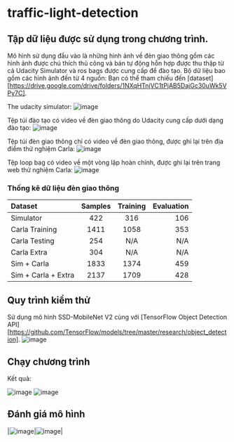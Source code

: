 # traffic-light-detection
## Tập dữ liệu được sử dụng trong chương trình.
Mô hình sử dụng đầu vào là những hình ảnh về đèn giao thông gồm các hình ảnh được chú thích thủ công và bán tự động hỗn hợp được thu thập từ cả Udacity Simulator và ros bags được cung cấp để đào tạo.
Bộ dữ liệu bao gồm các hình ảnh đến từ 4 nguồn:
Bạn có thể tham chiếu đến [dataset][https://drive.google.com/drive/folders/1NXqHTnjVC1tPjAB5DajGc30uWk5VPy7C].

The udacity simulator:
![image](https://user-images.githubusercontent.com/122681319/228896815-ad819b84-4fc6-432b-9588-acfd391cfaae.png)

Tệp túi đào tạo có video về đèn giao thông do Udacity cung cấp dưới dạng đào tạo:
![image](https://user-images.githubusercontent.com/122681319/228896837-269334fb-a8c5-4475-9e60-eba80fb86416.png)

Tệp túi đèn giao thông chỉ có video về đèn giao thông, được ghi lại trên địa điểm thử nghiệm Carla:
![image](https://user-images.githubusercontent.com/122681319/228896899-2f93829e-8deb-46f2-8e08-121bd0208443.png)

Tệp loop bag có video về một vòng lặp hoàn chỉnh, được ghi lại trên trang web thử nghiệm Carla:
![image](https://user-images.githubusercontent.com/122681319/228896978-256bd963-76da-4d7a-b3f3-a77b0b51addd.png)

### Thống kê dữ liệu đèn giao thông

|       Dataset         | Samples | Training | Evaluation |
|:----------------------|:-------:|:--------:|-----------:|
|  Simulator            |  422    |    316   |    106     |
|  Carla Training       |  1411   |    1058  |    353     |
|  Carla Testing        |  254    |    N/A   |    N/A     |
|  Carla Extra          |  304    |    N/A   |    N/A     |
|  Sim + Carla          |  1833   |    1374  |    459     |
|  Sim + Carla + Extra  |  2137   |    1709  |    428     |

## Quy trình kiểm thử
Sử dụng mô hình SSD-MobileNet V2 cùng với [TensorFlow Object Detection API][https://github.com/TensorFlow/models/tree/master/research/object_detection].
![image](https://user-images.githubusercontent.com/122681319/228903409-b8d0cb20-b22f-4d2a-9b02-aed00ffaf88f.png)

## Chạy chương trình
Kết quả:

![image](https://user-images.githubusercontent.com/122681319/228903884-0b39b0ab-1717-41e2-b0ec-942b79541e0c.png)
![image](https://user-images.githubusercontent.com/122681319/228903935-faa1512a-4a84-4eb8-a877-274dc73d8d2c.png)

## Đánh giá mô hình
|![image](https://user-images.githubusercontent.com/122681319/228904244-b7495808-fe71-43d4-a779-abb470464b0b.png)|![image](https://user-images.githubusercontent.com/122681319/228904277-04f7fd9d-6176-4c86-81ea-132e677c7755.png)|


